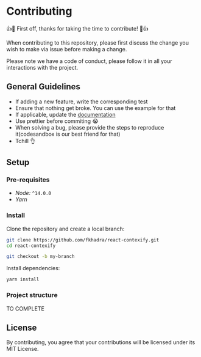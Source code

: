 # Contributing 

:+1::tada: First off, thanks for taking the time to contribute! :tada::+1:

When contributing to this repository, please first discuss the change you wish to make via issue before making a change. 

Please note we have a code of conduct, please follow it in all your interactions with the project.

## General Guidelines

- If adding a new feature, write the corresponding test
- Ensure that nothing get broke. You can use the example for that
- If applicable, update the [documentation](https://github.com/fkhadra/react-contexify-doc)
- Use prettier before commiting 😭
- When solving a bug, please provide the steps to reproduce it(codesandbox is our best friend for that)
- Tchill 👌

## Setup

### Pre-requisites

- *Node:* `^14.0.0`
- *Yarn*

### Install

Clone the repository and create a local branch:

```sh
git clone https://github.com/fkhadra/react-contexify.git
cd react-contexify

git checkout -b my-branch
```

Install dependencies:

```sh
yarn install
```

### Project structure

TO COMPLETE

## License
By contributing, you agree that your contributions will be licensed under its MIT License.